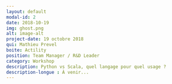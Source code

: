 ```yaml
---
layout: default
modal-id: 2
date: 2018-10-19
img: ghost.png
alt: image-alt
project-date: 19 octobre 2018
qui: Mathieu Prevel
boite: Actility
position: Team Manager / R&D Leader  
category: Workshop
description: Python vs Scala, quel langage pour quel usage ?
description-longue : À venir...
---
```


